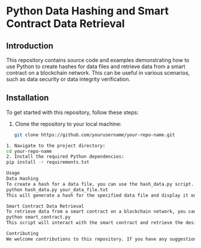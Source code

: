 # Python Data Hashing and Smart Contract Data Retrieval

## Introduction

This repository contains source code and examples demonstrating how to use Python to create hashes for data files and retrieve data from a smart contract on a blockchain network. This can be useful in various scenarios, such as data security or data integrity verification.

## Installation

To get started with this repository, follow these steps:

1. Clone the repository to your local machine:
```bash
   git clone https://github.com/yourusername/your-repo-name.git

1. Navigate to the project directory:
cd your-repo-name
2. Install the required Python dependencies:
pip install -r requirements.txt

Usage
Data Hashing
To create a hash for a data file, you can use the hash_data.py script. Run the following command, replacing your_data_file.txt with the path to your data file:
python hash_data.py your_data_file.txt
This will generate a hash for the specified data file and display it on the console.

Smart Contract Data Retrieval
To retrieve data from a smart contract on a blockchain network, you can use the smart_contract.py script. Ensure that you have configured your blockchain connection details in the script. Then, run the following command:
python smart_contract.py
This script will interact with the smart contract and retrieve the desired data, displaying it on the console.

Contributing
We welcome contributions to this repository. If you have any suggestions, bug fixes, or enhancements, please feel free to submit a pull request.

